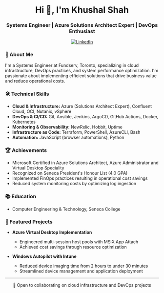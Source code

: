 <h1 align="center">Hi 👋, I'm Khushal Shah</h1>
<h3 align="center">Systems Engineer | Azure Solutions Architect Expert | DevOps Enthusiast</h3>

<p align="center">
  <a href="https://linkedin.com/in/shahkhushal">
    <img src="https://img.shields.io/badge/-LinkedIn-blue?style=flat&logo=Linkedin&logoColor=white" alt="LinkedIn"/>
  </a>
</p>

### 🚀 About Me

I'm a Systems Engineer at Fundserv, Toronto, specializing in cloud infrastructure, DevOps practices, and system performance optimization. I'm passionate about implementing efficient solutions that drive business value and reduce operational costs.

### 🛠️ Technical Skills

- **Cloud & Infrastructure:** Azure (Solutions Architect Expert), Confluent Cloud, OCI, Nutanix, vSphere
- **DevOps & CI/CD:** Git, Ansible, Jenkins, ArgoCD, GitHub Actions, Docker, Kubernetes
- **Monitoring & Observability:** NewRelic, Hobbit, Uptime
- **Infrastructure as Code:** Terraform, PowerShell, AzureCLI, Bash
- **Automation:** JavaScript (browser automations), Python

### 🏆 Achievements

- Microsoft Certified in Azure Solutions Architect, Azure Administrator and Virtual Desktop Speciality
- Recognized on Seneca President's Honour List (4.0 GPA)
- Implemented FinOps practices resulting in operational cost savings
- Reduced system monitoring costs by optimizing log ingestion

### 📚 Education

- Computer Engineering & Technology, Seneca College

### 🌟 Featured Projects

- **Azure Virtual Desktop Implementation**
  - Engineered multi-session host pools with MSIX App Attach
  - Achieved cost savings through resource optimization

- **Windows Autopilot with Intune**
  - Reduced device imaging time from 2 hours to under 30 minutes
  - Streamlined device management and application deployment

---

<p align="center">💼 Open to collaborating on cloud infrastructure and DevOps projects</p>
